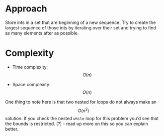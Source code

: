 # Approach
Store ints in a set that are beginning of a new sequence. Try to create the largest sequence of those ints by iterating over their set and trying to find as many elements after as possible.

# Complexity
- Time complexity:
  $$O(n)$$

- Space complexity:
  $$O(n)$$

One thing to note here is that two nested for loops do not always make an $$O(n^2)$$ solution. If you check the nested ```while``` loop for this problem you'd see that the bounds is restricted. (?) - read up more on this so you can explain better.